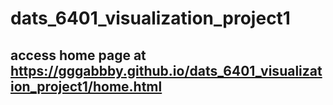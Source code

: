 # dats_6401_visualization_project1

## access home page at https://gggabbby.github.io/dats_6401_visualization_project1/home.html
